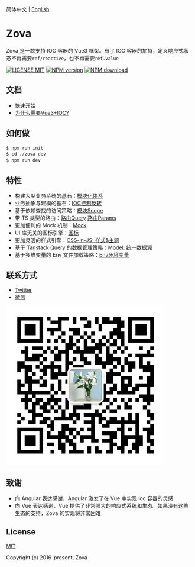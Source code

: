简体中文 | [English](./README.md)

# Zova

Zova 是一款支持 IOC 容器的 Vue3 框架。有了 IOC 容器的加持，定义响应式状态不再需要`ref/reactive`，也不再需要`ref.value`

[![LICENSE MIT][license-image]][license-url]
[![NPM version][npm-image]][npm-url]
[![NPM download][download-image]][download-url]

[license-image]: https://img.shields.io/badge/license-MIT-blue.svg
[license-url]: https://github.com/cabloy/zova/blob/master/LICENSE
[npm-image]: https://img.shields.io/npm/v/zova.svg?style=flat-square
[npm-url]: https://npmjs.com/package/zova
[download-image]: https://img.shields.io/npm/dm/zova?color=orange&label=npm%20downloads
[download-url]: https://npmjs.com/package/zova

## 文档

- [快速开始](https://zova.js.org/zh/guide/start/introduction.html)
- [为什么需要Vue3+IOC?](https://zova.js.org/zh/guide/start/why.html)

## 如何做

```bash
$ npm run init
$ cd ./zova-dev
$ npm run dev
```

## 特性

- 构建大型业务系统的基石：[模块化体系](https://zova.js.org/zh/guide/essentials/modularization/module.html)
- 业务抽象与建模的基石：[IOC控制反转](https://zova.js.org/zh/guide/essentials/ioc/introduction.html)
- 基于依赖查找的访问策略：[模块Scope](https://zova.js.org/zh/guide/essentials/scope/introduction.html)
- 带 TS 类型的路由：[路由Query](https://zova.js.org/zh/guide/techniques/router/route-query.html) [路由Params](https://zova.js.org/zh/guide/techniques/router/route-params.html)
- 更加便利的 Mock 机制：[Mock](https://zova.js.org/zh/guide/techniques/mock/introduction.html)
- UI 库无关的图标引擎：[图标](https://zova.js.org/zh/guide/techniques/icon/icon-engine.html)
- 更加灵活的样式引擎：[CSS-in-JS: 样式&主题](https://zova.js.org/zh/guide/techniques/css-in-js/introduction.html)
- 基于 Tanstack Query 的数据管理策略：[Model: 统一数据源](https://zova.js.org/zh/guide/techniques/model/introduction.html)
- 基于多维变量的 Env 文件加载策略：[Env环境变量](https://zova.js.org/zh/guide/techniques/env/introduction.html)

## 联系方式

- [Twitter](https://twitter.com/zhennann2024)
- [微信](./zova-docs/zh/assets/img/wx-zhennann.jpg)

![微信](./zova-docs/zh/assets/img/wx-zhennann.jpg)

## 致谢

- 向 Angular 表达感谢，Angular 激发了在 Vue 中实现 ioc 容器的灵感
- 向 Vue 表达感谢，Vue 提供了非常强大的响应式系统和生态。如果没有这些生态的支持，Zova 的实现将非常困难

## License

[MIT](./LICENSE)

Copyright (c) 2016-present, Zova
